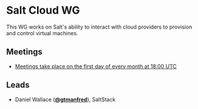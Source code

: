 # Salt Cloud WG

This WG works on Salt's ability to interact with cloud providers to provision and control virtual machines.

## Meetings

* [Meetings take place on the first day of every month at 18:00 UTC](https://hangouts.google.com/hangouts/_/saltstack.com/salt-cloud-wg?authuser=0)

## Leads

* Daniel Wallace (**[@gtmanfred](https://github.com/gtmanfred)**), SaltStack

